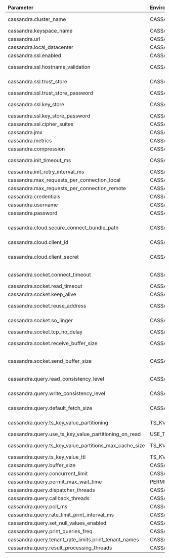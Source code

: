<table>
  <thead>
      <tr>
          <td style="width: 25%"><b>Parameter</b></td><td style="width: 30%"><b>Environment Variable</b></td><td style="width: 15%"><b>Default Value</b></td><td style="width: 30%"><b>Description</b></td>
      </tr>
  </thead>
 <tbody>
      <tr>
          <td>cassandra.cluster_name</td>
          <td>CASSANDRA_CLUSTER_NAME</td>
          <td>Thingsboard Cluster</td>
          <td>Thingsboard cluster name</td>
      </tr>
      <tr>
          <td>cassandra.keyspace_name</td>
          <td>CASSANDRA_KEYSPACE_NAME</td>
          <td>thingsboard</td>
          <td>Thingsboard keyspace name</td>
      </tr>
      <tr>
          <td>cassandra.url</td>
          <td>CASSANDRA_URL</td>
          <td>127.0.0.1:9042</td>
          <td>Specify node list</td>
      </tr>
      <tr>
          <td>cassandra.local_datacenter</td>
          <td>CASSANDRA_LOCAL_DATACENTER</td>
          <td>datacenter1</td>
          <td>Specify local datacenter name</td>
      </tr>
      <tr>
          <td>cassandra.ssl.enabled</td>
          <td>CASSANDRA_USE_SSL</td>
          <td>false</td>
          <td>Enable/disable secure connection</td>
      </tr>
      <tr>
          <td>cassandra.ssl.hostname_validation</td>
          <td>CASSANDRA_SSL_HOSTNAME_VALIDATION</td>
          <td>true</td>
          <td>Enable/disable validation of Cassandra server hostname If enabled, hostname of Cassandra server must match CN of server certificate</td>
      </tr>
      <tr>
          <td>cassandra.ssl.trust_store</td>
          <td>CASSANDRA_SSL_TRUST_STORE</td>
          <td></td>
          <td>Set trust store for client authentication of server (optional, uses trust store from default SSLContext if not set)</td>
      </tr>
      <tr>
          <td>cassandra.ssl.trust_store_password</td>
          <td>CASSANDRA_SSL_TRUST_STORE_PASSWORD</td>
          <td></td>
          <td>The password for Cassandra trust store key</td>
      </tr>
      <tr>
          <td>cassandra.ssl.key_store</td>
          <td>CASSANDRA_SSL_KEY_STORE</td>
          <td></td>
          <td>Set key store for server authentication of client (optional, uses key store from default SSLContext if not set) A key store is only needed if the Cassandra server requires client authentication</td>
      </tr>
      <tr>
          <td>cassandra.ssl.key_store_password</td>
          <td>CASSANDRA_SSL_KEY_STORE_PASSWORD</td>
          <td></td>
          <td>The password for Cassandra key store</td>
      </tr>
      <tr>
          <td>cassandra.ssl.cipher_suites</td>
          <td>CASSANDRA_SSL_CIPHER_SUITES</td>
          <td></td>
          <td>Comma separated list of cipher suites (optional, uses Java default cipher suites if not set)</td>
      </tr>
      <tr>
          <td>cassandra.jmx</td>
          <td>CASSANDRA_USE_JMX</td>
          <td>false</td>
          <td>Enable/disable JMX</td>
      </tr>
      <tr>
          <td>cassandra.metrics</td>
          <td>CASSANDRA_USE_METRICS</td>
          <td>false</td>
          <td>Enable/disable metrics collection.</td>
      </tr>
      <tr>
          <td>cassandra.compression</td>
          <td>CASSANDRA_COMPRESSION</td>
          <td>none</td>
          <td>NONE SNAPPY LZ4</td>
      </tr>
      <tr>
          <td>cassandra.init_timeout_ms</td>
          <td>CASSANDRA_CLUSTER_INIT_TIMEOUT_MS</td>
          <td>300000</td>
          <td>Specify cassandra cluster initialization timeout in milliseconds (if no hosts available during startup)</td>
      </tr>
      <tr>
          <td>cassandra.init_retry_interval_ms</td>
          <td>CASSANDRA_CLUSTER_INIT_RETRY_INTERVAL_MS</td>
          <td>3000</td>
          <td>Specify cassandra claster initialization retry interval (if no hosts available during startup)</td>
      </tr>
      <tr>
          <td>cassandra.max_requests_per_connection_local</td>
          <td>CASSANDRA_MAX_REQUESTS_PER_CONNECTION_LOCAL</td>
          <td>32768</td>
          <td>Cassandra max local requests per connection</td>
      </tr>
      <tr>
          <td>cassandra.max_requests_per_connection_remote</td>
          <td>CASSANDRA_MAX_REQUESTS_PER_CONNECTION_REMOTE</td>
          <td>32768</td>
          <td>Cassandra max remote requests per connection</td>
      </tr>
      <tr>
          <td>cassandra.credentials</td>
          <td>CASSANDRA_USE_CREDENTIALS</td>
          <td>false</td>
          <td>Credential parameters</td>
      </tr>
      <tr>
          <td>cassandra.username</td>
          <td>CASSANDRA_USERNAME</td>
          <td></td>
          <td>Specify your username</td>
      </tr>
      <tr>
          <td>cassandra.password</td>
          <td>CASSANDRA_PASSWORD</td>
          <td></td>
          <td>Specify your password</td>
      </tr>
      <tr>
          <td>cassandra.cloud.secure_connect_bundle_path</td>
          <td>CASSANDRA_CLOUD_SECURE_BUNDLE_PATH</td>
          <td></td>
          <td>To connect to your Astra DB database using the drivers, download the secure connect bundle from the DataStax Astra Portal that contains the connection credentials. Example path is /etc/thingsboard/astra/secure-connect-thingsboard.zip</td>
      </tr>
      <tr>
          <td>cassandra.cloud.client_id</td>
          <td>CASSANDRA_CLOUD_CLIENT_ID</td>
          <td></td>
          <td>ClientID from AstraDB Cloud panel. An example of clientID - DucitQPHMzPCBOZqFYexAfKk</td>
      </tr>
      <tr>
          <td>cassandra.cloud.client_secret</td>
          <td>CASSANDRA_CLOUD_CLIENT_SECRET</td>
          <td></td>
          <td>Client Secret from AstraDB Cloud panel. An example of secret - ZnF7FpuHp43FP5BzM+KY8wGmSb4Ql6BhT4Z7sOU13ze+gXQ-n7OkFpNuB,oACUIQObQnK0g4bSPoZhK5ejkcF9F.j6f64j71Sr.tiRe0Fsq2hPS1ZCGSfAaIgg63IydG</td>
      </tr>
      <tr>
          <td>cassandra.socket.connect_timeout</td>
          <td>CASSANDRA_SOCKET_TIMEOUT</td>
          <td>5000</td>
          <td>Sets the timeout, in millisecond, of a native connection from ThingsBoard to Cassandra. The default value is 5000</td>
      </tr>
      <tr>
          <td>cassandra.socket.read_timeout</td>
          <td>CASSANDRA_SOCKET_READ_TIMEOUT</td>
          <td>20000</td>
          <td>Timeout before closing the connection. Value set in milliseconds</td>
      </tr>
      <tr>
          <td>cassandra.socket.keep_alive</td>
          <td>CASSANDRA_SOCKET_KEEP_ALIVE</td>
          <td>true</td>
          <td>Gets if TCP keep-alive must be used</td>
      </tr>
      <tr>
          <td>cassandra.socket.reuse_address</td>
          <td>CASSANDRA_SOCKET_REUSE_ADDRESS</td>
          <td>true</td>
          <td>Enable/Disable reuse-address.The socket option allows for the reuse of local addresses and ports</td>
      </tr>
      <tr>
          <td>cassandra.socket.so_linger</td>
          <td>CASSANDRA_SOCKET_SO_LINGER</td>
          <td></td>
          <td>Sets the linger-on-close timeout. By default, this option is not set by the driver. The actual value will be the default from the underlying Netty transport</td>
      </tr>
      <tr>
          <td>cassandra.socket.tcp_no_delay</td>
          <td>CASSANDRA_SOCKET_TCP_NO_DELAY</td>
          <td>false</td>
          <td>Enable/Disable Nagle's algorithm</td>
      </tr>
      <tr>
          <td>cassandra.socket.receive_buffer_size</td>
          <td>CASSANDRA_SOCKET_RECEIVE_BUFFER_SIZE</td>
          <td></td>
          <td>Sets a hint to the size of the underlying buffers for incoming network I/O. By default, this option is not set by the driver. The actual value will be the default from the underlying Netty transport</td>
      </tr>
      <tr>
          <td>cassandra.socket.send_buffer_size</td>
          <td>CASSANDRA_SOCKET_SEND_BUFFER_SIZE</td>
          <td></td>
          <td>Returns the hint to the size of the underlying buffers for outgoing network I/O. By default, this option is not set by the driver. The actual value will be the default from the underlying Netty transport</td>
      </tr>
      <tr>
          <td>cassandra.query.read_consistency_level</td>
          <td>CASSANDRA_READ_CONSISTENCY_LEVEL</td>
          <td>ONE</td>
          <td>Consistency levels in Cassandra can be configured to manage availability versus data accuracy. The consistency level defaults to ONE for all write and read operations</td>
      </tr>
      <tr>
          <td>cassandra.query.write_consistency_level</td>
          <td>CASSANDRA_WRITE_CONSISTENCY_LEVEL</td>
          <td>ONE</td>
          <td>Consistency levels in Cassandra can be configured to manage availability versus data accuracy. The consistency level defaults to ONE for all write and read operations</td>
      </tr>
      <tr>
          <td>cassandra.query.default_fetch_size</td>
          <td>CASSANDRA_DEFAULT_FETCH_SIZE</td>
          <td>2000</td>
          <td>The fetch size specifies how many rows will be returned at once by Cassandra (in other words, it’s the size of each page)</td>
      </tr>
      <tr>
          <td>cassandra.query.ts_key_value_partitioning</td>
          <td>TS_KV_PARTITIONING</td>
          <td>MONTHS</td>
          <td>Specify partitioning size for timestamp key-value storage. Example: MINUTES, HOURS, DAYS, MONTHS, INDEFINITE</td>
      </tr>
      <tr>
          <td>cassandra.query.use_ts_key_value_partitioning_on_read</td>
          <td>USE_TS_KV_PARTITIONING_ON_READ</td>
          <td>true</td>
          <td>Enable/Disable timestamp key-value partioning on read queries</td>
      </tr>
      <tr>
          <td>cassandra.query.ts_key_value_partitions_max_cache_size</td>
          <td>TS_KV_PARTITIONS_MAX_CACHE_SIZE</td>
          <td>100000</td>
          <td>The number of partitions that are cached in memory of each service. Useful to decrease load of re-inserting same partitions again</td>
      </tr>
      <tr>
          <td>cassandra.query.ts_key_value_ttl</td>
          <td>TS_KV_TTL</td>
          <td>0</td>
          <td>Timeseries Time To Live (in seconds) for Cassandra Record. 0 - record is never expired</td>
      </tr>
      <tr>
          <td>cassandra.query.buffer_size</td>
          <td>CASSANDRA_QUERY_BUFFER_SIZE</td>
          <td>200000</td>
          <td>Maximum number of Cassandra queries that are waiting for execution</td>
      </tr>
      <tr>
          <td>cassandra.query.concurrent_limit</td>
          <td>CASSANDRA_QUERY_CONCURRENT_LIMIT</td>
          <td>1000</td>
          <td>Maximum number of concurrent Cassandra queries</td>
      </tr>
      <tr>
          <td>cassandra.query.permit_max_wait_time</td>
          <td>PERMIT_MAX_WAIT_TIME</td>
          <td>120000</td>
          <td>Max time in milliseconds query waits for execution</td>
      </tr>
      <tr>
          <td>cassandra.query.dispatcher_threads</td>
          <td>CASSANDRA_QUERY_DISPATCHER_THREADS</td>
          <td>2</td>
          <td>Amount of threads to dispatch cassandra queries</td>
      </tr>
      <tr>
          <td>cassandra.query.callback_threads</td>
          <td>CASSANDRA_QUERY_CALLBACK_THREADS</td>
          <td>4</td>
          <td>Amount of threads used to invoke callbacks for queries results</td>
      </tr>
      <tr>
          <td>cassandra.query.poll_ms</td>
          <td>CASSANDRA_QUERY_POLL_MS</td>
          <td>50</td>
          <td>Cassandra query queue polling interval in milliseconds</td>
      </tr>
      <tr>
          <td>cassandra.query.rate_limit_print_interval_ms</td>
          <td>CASSANDRA_QUERY_RATE_LIMIT_PRINT_MS</td>
          <td>10000</td>
          <td>Interval in milliseconds for printing Cassandra query queue statistic</td>
      </tr>
      <tr>
          <td>cassandra.query.set_null_values_enabled</td>
          <td>CASSANDRA_QUERY_SET_NULL_VALUES_ENABLED</td>
          <td>false</td>
          <td>Set all data types values except target to null for the same ts on save</td>
      </tr>
      <tr>
          <td>cassandra.query.print_queries_freq</td>
          <td>CASSANDRA_QUERY_PRINT_FREQ</td>
          <td>0</td>
          <td>Log one of cassandra queries with specified frequency (0 - logging is disabled)</td>
      </tr>
      <tr>
          <td>cassandra.query.tenant_rate_limits.print_tenant_names</td>
          <td>CASSANDRA_QUERY_TENANT_RATE_LIMITS_PRINT_TENANT_NAMES</td>
          <td>false</td>
          <td>Whether to print rate-limited tenant names when printing Cassandra query queue statistic</td>
      </tr>
      <tr>
          <td>cassandra.query.result_processing_threads</td>
          <td>CASSANDRA_QUERY_RESULT_PROCESSING_THREADS</td>
          <td>50</td>
          <td>Result set transformer and processing. See "cassandra-callback" threads in JMX</td>
      </tr>
  </tbody>
</table>
